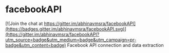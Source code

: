 # facebookAPI

[![Join the chat at https://gitter.im/abhinavmsra/facebookAPI](https://badges.gitter.im/abhinavmsra/facebookAPI.svg)](https://gitter.im/abhinavmsra/facebookAPI?utm_source=badge&utm_medium=badge&utm_campaign=pr-badge&utm_content=badge)
Facebook API connection and data extraction
